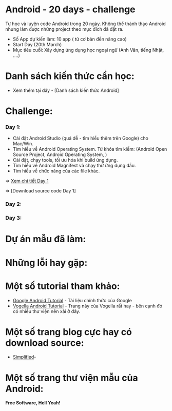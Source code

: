 # Android - 20 days - challenge
Tự học và luyện code Android trong 20 ngày. Không thể thành thạo Android nhưng làm được những project theo mục đích đã đặt ra.
* Số App dự kiến làm: 10 app ( từ cơ bản đến nâng cao)
* Start Day (20th March)
* Mục tiêu cuối: Xây dựng ứng dụng học ngoại ngữ (Anh Văn, tiếng Nhật, ....)

# Danh sách kiến thức cần học:
* Xem thêm tại đây - [Danh sách kiến thức Android]

# Challenge:
### Day 1:
* Cài đặt Android Studio (quá dễ - tìm hiểu thêm trên Google) cho Mac/Win.
* Tìm hiểu về Android Operating System.
Từ khóa tìm kiếm: (Android Open Source Project, Android Operating System, )
* Cài đặt, chạy tools, tối ưu hóa khi build ứng dụng.
* Tìm hiểu về Android Magnifest và chạy thử ứng dụng đầu.
* Tìm hiểu về chức năng của các file khác.


=> [Xem chi tiết Day 1]

=> [Download source code Day 1]
### Day 2:
### Day 3:



# Dự án mẫu đã làm:

# Những lỗi hay gặp:

# Một số tutorial tham khảo:
* [Google Android Tutorial] - Tài liệu chính thức của Google
* [Vogella Android Tutorial] - Trang này của Vogella rất hay - bên cạnh đó có nhiều thư viện nên xài ở đây.

# Một số trang blog cực hay có download source:
* [Simplified](https://www.simplifiedcoding.net/)-

# Một số trang thư viện mẫu của Android:

**Free Software, Hell Yeah!**

[//]: # (These are reference links used in the body of this note and get stripped out when the markdown processor does its job. There is no need to format nicely because it shouldn't be seen. Thanks SO - http://stackoverflow.com/questions/4823468/store-comments-in-markdown-syntax)
   [Google Android Tutorial]: <https://developer.android.com/training/basics/firstapp/index.html>
   [Vogella Android Tutorial]: <http://www.vogella.com/tutorials/Android/article.html>
   [Sublime Text]: <https://www.sublimetext.com/>
   [Atom]: <https://atom.io/>
	   [Xem chi tiết Day 1]: <https://github.com/nvminhtu/Android_Development/blob/master/DAY1.md>
